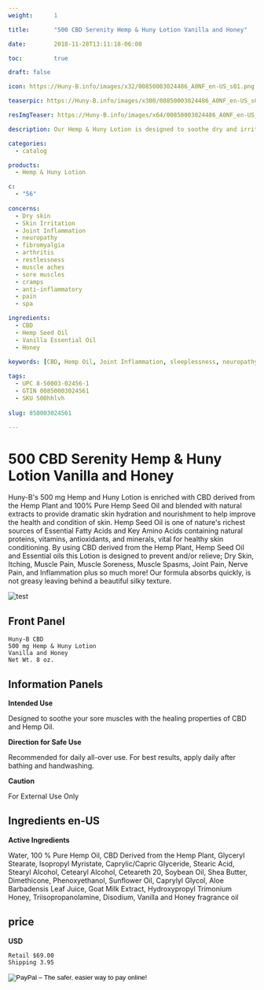 ```yaml
---
weight:      1

title:       "500 CBD Serenity Hemp & Huny Lotion Vanilla and Honey"

date:        2018-11-28T13:11:18-06:00

toc:         true

draft: false

icon: https://Huny-B.info/images/x32/00850003024486_A0NF_en-US_s01.png

teaserpic: https://Huny-B.info/images/x300/00850003024486_A0NF_en-US_s01.jpg

resImgTeaser: https://Huny-B.info/images/x64/00850003024486_A0NF_en-US_s01.png

description: Our Hemp & Huny Lotion is designed to soothe dry and irritated skin and much more.

categories: 
  - catalog

products: 
  - Hemp & Huny Lotion

c:
  - "56"
  
concerns:
  - Dry skin
  - Skin Irritation
  - Joint Inflammation
  - neuropathy
  - fibromyalgia
  - arthritis
  - restlessness
  - muscle aches
  - sore muscles
  - cramps
  - anti-inflammatory
  - pain
  - spa 

ingredients:
  - CBD
  - Hemp Seed Oil
  - Vanilla Essential Oil
  - Honey

keywords: [CBD, Hemp Oil, Joint Inflammation, sleeplessness, neuropathy,fibromyalgia, arthritis, stressed out, mental exhaustion, restlessness, muscle aches, sore muscles, cramps, anti-inflammatory, pain, spa, relief, aromatherapy, broad spectrum, full spectrum, hemp oil, relaxing, soothe, vanilla, honey, lotion, dry skin, moisturizer, skin condition]
  
tags: 
  - UPC 8-50003-02456-1
  - GTIN 00850003024561
  - SKU 500hhlvh
  
slug: 850003024561

---
```

# 500 CBD Serenity Hemp & Huny Lotion Vanilla and Honey

Huny-B's 500 mg Hemp and Huny Lotion is enriched with CBD derived 
from the Hemp Plant and 100% Pure  Hemp Seed Oil and blended with natural 
extracts to provide dramatic skin hydration and nourishment to help improve 
the health and condition of skin. Hemp Seed Oil is one of nature's richest 
sources of Essential Fatty Acids and Key Amino Acids containing natural proteins, 
vitamins, antioxidants, and minerals, vital for healthy skin conditioning.
By using CBD derived from the Hemp Plant, Hemp Seed Oil and Essential oils  this
Lotion is designed to  prevent and/or relieve; Dry Skin, Itching, Muscle Pain, 
Muscle Soreness, Muscle Spasms, Joint Pain, Nerve Pain, and Inflammation plus so 
much more! Our formula absorbs quickly, is not greasy leaving behind a beautiful 
silky texture.

![test](https:/Huny-B.info/images/x600/00850003024486_A0NF_en-US_s01.jpg)

## Front Panel

    Huny-B CBD
    500 mg Hemp & Huny Lotion 
    Vanilla and Honey
    Net Wt. 8 oz.
    
## Information Panels

**Intended Use**

Designed to soothe your sore muscles 
with the healing properties of CBD and Hemp Oil.

**Direction for Safe Use**

Recommended for daily all-over use. For best results, apply daily after 
bathing and handwashing.

**Caution**

For External Use Only

## Ingredients en-US
 
**Active Ingredients**

Water, 100 % Pure Hemp Oil, CBD Derived from the Hemp Plant, 
Glyceryl  Stearate, Isopropyl Myristate, Caprylic/Capric Glyceride, Stearic Acid, Stearyl
 Alcohol, Cetearyl Alcohol, Ceteareth 20, Soybean Oil, 
Shea Butter,  Dimethicone, Phenoxyethanol, Sunflower 
Oil, Caprylyl Glycol, Aloe Barbadensis  Leaf Juice, Goat 
Milk Extract, Hydroxypropyl Trimonium Honey, 
Triisopropanolamine, Disodium, Vanilla and Honey fragrance oil


## price

**USD**
    
    Retail $69.00
    Shipping 3.95

<form action="https://www.paypal.com/cgi-bin/webscr" method="post" target="_top">
<input type="hidden" name="cmd" value="_s-xclick">
<input type="hidden" name="hosted_button_id" value="XY23NXRYSQJHE">
<input type="image" src="https://www.paypalobjects.com/en_US/GB/i/btn/btn_buynowCC_LG.gif" border="0" name="submit" alt="PayPal – The safer, easier way to pay online!">
<img alt="" border="0" src="https://www.paypalobjects.com/en_US/i/scr/pixel.gif" width="1" height="1">
</form>
